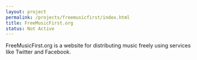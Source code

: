 ```yaml
---
layout: project
permalink: /projects/freemusicfirst/index.html
title: FreeMusicFirst.org
status: Not Active
---
```


FreeMusicFirst.org is a website for distributing music freely using services like
Twitter and Facebook.
